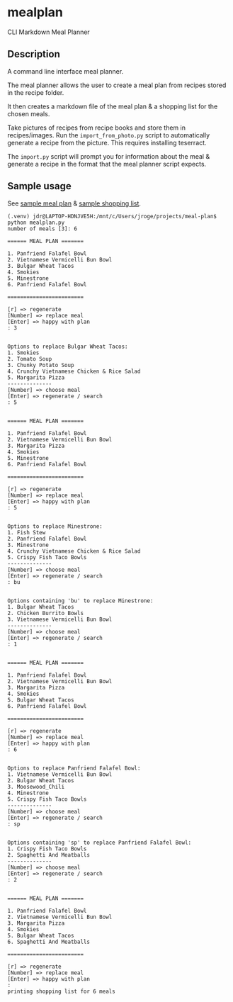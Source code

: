 # mealplan
CLI Markdown Meal Planner

## Description

A command line interface meal planner. 

The meal planner allows the user to create a meal plan from recipes stored in the recipe folder.

It then creates a markdown file of the meal plan & a shopping list for the chosen meals.

Take pictures of recipes from recipe books and store them in recipes/images. Run the `import_from_photo.py` script to automatically generate a recipe from the picture. This requires installing teserract. 

The `import.py` script will prompt you for information about the meal & generate a recipe in the format that the meal planner script expects.

## Sample usage

See [sample meal plan](./sample_meal_plan.md) & [sample shopping list](./sample_shopping_list.md).

    (.venv) jdr@LAPTOP-HDNJVE5H:/mnt/c/Users/jroge/projects/meal-plan$ python mealplan.py 
    number of meals [3]: 6

    ====== MEAL PLAN =======

    1. Panfriend Falafel Bowl
    2. Vietnamese Vermicelli Bun Bowl
    3. Bulgar Wheat Tacos
    4. Smokies
    5. Minestrone
    6. Panfriend Falafel Bowl

    ========================

    [r] => regenerate
    [Number] => replace meal
    [Enter] => happy with plan
    : 3


    Options to replace Bulgar Wheat Tacos:
    1. Smokies
    2. Tomato Soup
    3. Chunky Potato Soup
    4. Crunchy Vietnamese Chicken & Rice Salad
    5. Margarita Pizza
    --------------
    [Number] => choose meal
    [Enter] => regenerate / search
    : 5


    ====== MEAL PLAN =======

    1. Panfriend Falafel Bowl
    2. Vietnamese Vermicelli Bun Bowl
    3. Margarita Pizza
    4. Smokies
    5. Minestrone
    6. Panfriend Falafel Bowl

    ========================

    [r] => regenerate
    [Number] => replace meal
    [Enter] => happy with plan
    : 5


    Options to replace Minestrone:
    1. Fish Stew
    2. Panfriend Falafel Bowl
    3. Minestrone
    4. Crunchy Vietnamese Chicken & Rice Salad
    5. Crispy Fish Taco Bowls
    --------------
    [Number] => choose meal
    [Enter] => regenerate / search
    : bu


    Options containing 'bu' to replace Minestrone:
    1. Bulgar Wheat Tacos
    2. Chicken Burrito Bowls
    3. Vietnamese Vermicelli Bun Bowl
    --------------
    [Number] => choose meal
    [Enter] => regenerate / search
    : 1


    ====== MEAL PLAN =======

    1. Panfriend Falafel Bowl
    2. Vietnamese Vermicelli Bun Bowl
    3. Margarita Pizza
    4. Smokies
    5. Bulgar Wheat Tacos
    6. Panfriend Falafel Bowl

    ========================

    [r] => regenerate
    [Number] => replace meal
    [Enter] => happy with plan
    : 6


    Options to replace Panfriend Falafel Bowl:
    1. Vietnamese Vermicelli Bun Bowl
    2. Bulgar Wheat Tacos
    3. Moosewood_Chili
    4. Minestrone
    5. Crispy Fish Taco Bowls
    --------------
    [Number] => choose meal
    [Enter] => regenerate / search
    : sp


    Options containing 'sp' to replace Panfriend Falafel Bowl:
    1. Crispy Fish Taco Bowls
    2. Spaghetti And Meatballs
    --------------
    [Number] => choose meal
    [Enter] => regenerate / search
    : 2


    ====== MEAL PLAN =======

    1. Panfriend Falafel Bowl
    2. Vietnamese Vermicelli Bun Bowl
    3. Margarita Pizza
    4. Smokies
    5. Bulgar Wheat Tacos
    6. Spaghetti And Meatballs

    ========================

    [r] => regenerate
    [Number] => replace meal
    [Enter] => happy with plan
    : 
    printing shopping list for 6 meals
